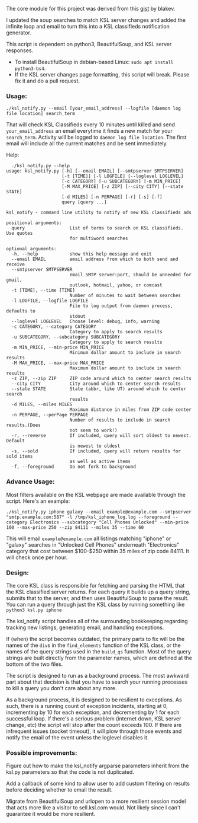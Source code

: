 The core module for this project was derived from this [gist](https://gist.github.com/blakev/a6bbe3b5a861d64c6e36) by blakev.

I updated the soup searches to match KSL server changes and added the infinite loop and email to turn this into a KSL classifieds notification generator.

This script is dependent on python3, BeautifulSoup, and KSL server responses. 
- To install BeautifulSoup in debian-based Linux: `sudo apt install python3-bs4`.
- If the KSL server changes page formatting, this script will break. Please fix it and do a pull request.


### Usage:

`./ksl_notify.py --email [your_email_address] --logfile [daemon log file location] search_term`

That will check KSL Classifieds every 10 minutes until killed and send `your_email_address` an email everytime it finds a new match for your `search_term`. Activity will be logged to `daemon log file location`. The first email will include all the current matches and be sent immediately.

Help:
```
  ./ksl_notify.py --help
usage: ksl_notify.py [-h] [--email EMAIL] [--smtpserver SMTPSERVER]
                     [-t [TIME]] [-l LOGFILE] [--loglevel LOGLEVEL]
                     [-c CATEGORY] [-u SUBCATEGORY] [-m MIN_PRICE]
                     [-M MAX_PRICE] [-z ZIP] [--city CITY] [--state STATE]
                     [-d MILES] [-n PERPAGE] [-r] [-s] [-f]
                     query [query ...]

ksl_notify - command line utility to notify of new KSL classifieds ads

positional arguments:
  query                 List of terms to search on KSL classifieds. Use quotes
                        for multiword searches

optional arguments:
  -h, --help            show this help message and exit
  --email EMAIL         email address from which to both send and receive
  --smtpserver SMTPSERVER
                        email SMTP server:port, should be unneeded for gmail,
                        outlook, hotmail, yahoo, or comcast
  -t [TIME], --time [TIME]
                        Number of minutes to wait between searches
  -l LOGFILE, --logfile LOGFILE
                        File to log output from daemon process, defaults to
                        stdout
  --loglevel LOGLEVEL   Choose level: debug, info, warning
  -c CATEGORY, --category CATEGORY
                        Category to apply to search results
  -u SUBCATEGORY, --subcategory SUBCATEGORY
                        Category to apply to search results
  -m MIN_PRICE, --min-price MIN_PRICE
                        Minimum dollar amount to include in search results
  -M MAX_PRICE, --max-price MAX_PRICE
                        Maximum dollar amount to include in search results
  -z ZIP, --zip ZIP     ZIP code around which to center search results
  --city CITY           City around which to center search results
  --state STATE         State (abbr, like UT) around which to center search
                        results
  -d MILES, --miles MILES
                        Maximum distance in miles from ZIP code center
  -n PERPAGE, --perPage PERPAGE
                        Number of results to include in search results.(Does
                        not seem to work!)
  -r, --reverse         If included, query will sort oldest to newest. Default
                        is newest to oldest
  -s, --sold            If included, query will return results for sold items
                        as well as active items
  -f, --foreground      Do not fork to background
```

### Advance Usage:

Most filters available on the KSL webpage are made available through the script. Here's an example:

`./ksl_notify.py iphone galaxy --email example@example.com --smtpserver "smtp.example.com:587" -l /tmp/ksl_iphone_log.log --foreground --category Electronics --subcategory "Cell Phones Unlocked" --min-price 100 --max-price 250 --zip 84111 --miles 35 --time 60`

This will email `example@example.com` all listings matching "iphone" or "galaxy" searches in "Unlocked Cell Phones" underneath "Electronics" category that cost between \$100-\$250 within 35 miles of zip code 84111. It will check once per hour.

### Design:

The core KSL class is responsible for fetching and parsing the HTML that the KSL classified server returns. For each query it builds up a query string, submits that to the server, and then uses BeautifulSoup to parse the result. You can run a query through just the KSL class by running something like `python3 ksl.py iphone`

The ksl_notify script handles all of the surrounding bookkeeping regarding tracking new listings, generating email, and handling exceptions.

If (when) the script becomes outdated, the primary parts to fix will be the names of the `div`s in the `find_elements` function of the KSL class, or the names of the query strings used in the `build_qs` function. Most of the query strings are built directly from the parameter names, which are defined at the bottom of the two files. 

The script is designed to run as a background process. The most awkward part about that decision is that you have to search your running processes to kill a query you don't care about any more.

As a background process, it is designed to be resilient to exceptions. As such, there is a running count of exception incidents, starting at 0, incrementing by 10 for each exception, and decrementing by 1 for each successful loop. If there's a serious problem (internet down, KSL server change, etc) the script will stop after the count exceeds 100. If there are infrequent issues (socket timeout), it will plow through those events and notify the email of the event unless the loglevel disables it.

### Possible improvements:

Figure out how to make the ksl_notify argparse parameters inherit from the ksl.py parameters so that the code is not duplicated.

Add a callback of some kind to allow user to add custom filtering on results before deciding whether to email the result.

Migrate from BeautifulSoup and urlopen to a more resilient session model that acts more like a visitor to sell.ksl.com would. Not likely since I can't guarantee it would be more resilient.
